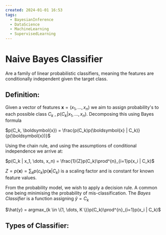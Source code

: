 ```yaml
---
created: 2024-01-01 16:53
tags:
  - BayesianInference
  - DataScience
  - MachineLearning
  - SupervisedLearning
---
```


# Naive Bayes Classifier

Are a family of linear probabilistic classifiers, meaning the features are conditionally independent given the target class.

## Definition:

Given a vector of features $\boldsymbol{x} = (x_1, \dots, x_n)$ we aim to assign probability's to each possible class $C_k$ , $p(C_k | x_1, \dots, x_n)$. Decomposing this using Bayes formula

$p(C_k, \boldsymbol{x}) = \frac{p(C_k)p(\boldsymbol{x} | C_k)}{p(\boldsymbol{x})}$

Using the chain rule, and using the assumptions of conditional independence we arrive at:

$p(C_k | x_1, \dots, x_n) = \frac{1}{Z}p(C_k)\prod^{n}_{i=1}p(x_i | C_k)$

$Z = p(\boldsymbol{x}) = \sum_{k}p(c_k)p(\boldsymbol{x} | C_k)$ is a scaling factor and is constant for known feature values.

From the probability model, we wish to apply a decision rule. A common one being minimising the probability of mis-classification. The *Bayes Classifier* is a function assigning $\hat{y} = C_k$

$\hat{y} = argmax_{k \in \{1, \dots, K \}}p(C_k)\prod^{n}_{i=1}p(x_i | C_k)$

## Types of Classifier:


